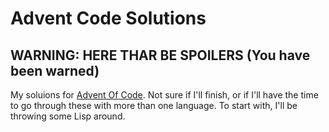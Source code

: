 # Advent Code Solutions

## WARNING: HERE THAR BE SPOILERS (You have been warned)

My soluions for [Advent Of Code](http://adventofcode.com/). Not sure if I'll finish, or if I'll have the time to go through these with more than one language. To start with, I'll be throwing some Lisp around.

